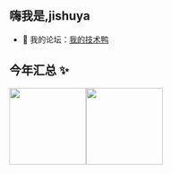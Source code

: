 ## 嗨我是,jishuya

- 👭 我的论坛：<a target="_blank" href="https://www.jishuya.cn/">我的技术鸭</a>

## 今年汇总 ✨

<img align="" height="137px" src="https://github-readme-stats.vercel.app/api?username=jishuya-cn&hide_title=true&hide_border=true&show_icons=true&include_all_commits=true&line_height=21&bg_color=0,EC6C6C,FFD479,FFFC79,73FA79&theme=graywhite&locale=cn" /><img align="" height="137px" src="https://github-readme-stats.vercel.app/api/top-langs/?username=jishuya-cn&hide_title=true&hide_border=true&layout=compact&bg_color=0,73FA79,73FDFF,D783FF&theme=graywhite&locale=cn" />
